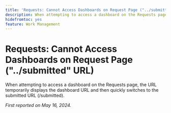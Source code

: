 ```yaml
---
title: 'Requests: Cannot Access Dashboards on Request Page ("../submitted" URL)'
description: When attempting to access a dashboard on the Requests page, the URL temporarily displays the dashboard URL and then quickly switches to the submitted URL (/submitted).
hidefromtoc: yes
feature: Work Management
---
```


# Requests: Cannot Access Dashboards on Request Page ("../submitted" URL)

When attempting to access a dashboard on the Requests page, the URL temporarily displays the dashboard URL and then quickly switches to the submitted URL (/submitted).

_First reported on May 16, 2024._



